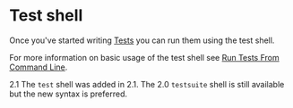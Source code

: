 # Test shell

Once you've started writing [Tests](../development/testing) you can run them
using the test shell.

For more information on basic usage of the test shell see
[Run Tests From Command Line](../development/testing#run-tests-from-command-line).

<div class="versionchanged">

2.1
The `test` shell was added in 2.1. The 2.0 `testsuite` shell is still
available but the new syntax is preferred.

</div>
